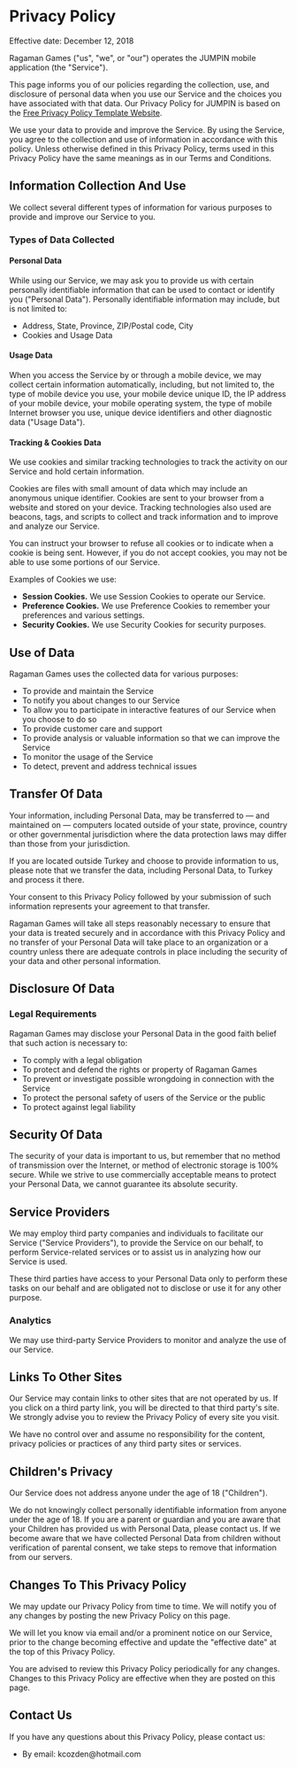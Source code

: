 <!DOCTYPE html><html> <head> <meta charset="utf-8"> <meta name="viewport" content="width=device-width"> </head> <body>


<h1>Privacy Policy</h1>


<p>Effective date: December 12, 2018</p>


<p>Ragaman Games ("us", "we", or "our") operates the JUMPIN mobile application (the "Service").</p>

<p>This page informs you of our policies regarding the collection, use, and disclosure of personal data when you use our Service and the choices you have associated with that data. Our Privacy Policy  for JUMPIN is based on the <a href="https://www.freeprivacypolicy.com/blog/sample-privacy-policy-template/">Free Privacy Policy Template Website</a>.</p>

<p>We use your data to provide and improve the Service. By using the Service, you agree to the collection and use of information in accordance with this policy. Unless otherwise defined in this Privacy Policy, terms used in this Privacy Policy have the same meanings as in our Terms and Conditions.</p>


<h2>Information Collection And Use</h2>

<p>We collect several different types of information for various purposes to provide and improve our Service to you.</p>

<h3>Types of Data Collected</h3>

<h4>Personal Data</h4>

<p>While using our Service, we may ask you to provide us with certain personally identifiable information that can be used to contact or identify you ("Personal Data"). Personally identifiable information may include, but is not limited to:</p>

<ul>
<li>Address, State, Province, ZIP/Postal code, City</li><li>Cookies and Usage Data</li>
</ul>

<h4>Usage Data</h4>

<p>When you access the Service by or through a mobile device, we may collect certain information automatically, including, but not limited to, the type of mobile device you use, your mobile device unique ID, the IP address of your mobile device, your mobile operating system, the type of mobile Internet browser you use, unique device identifiers and other diagnostic data ("Usage Data").</p>

<h4>Tracking & Cookies Data</h4>
<p>We use cookies and similar tracking technologies to track the activity on our Service and hold certain information.</p>
<p>Cookies are files with small amount of data which may include an anonymous unique identifier. Cookies are sent to your browser from a website and stored on your device. Tracking technologies also used are beacons, tags, and scripts to collect and track information and to improve and analyze our Service.</p>
<p>You can instruct your browser to refuse all cookies or to indicate when a cookie is being sent. However, if you do not accept cookies, you may not be able to use some portions of our Service.</p>
<p>Examples of Cookies we use:</p>
<ul>
    <li><strong>Session Cookies.</strong> We use Session Cookies to operate our Service.</li>
    <li><strong>Preference Cookies.</strong> We use Preference Cookies to remember your preferences and various settings.</li>
    <li><strong>Security Cookies.</strong> We use Security Cookies for security purposes.</li>
</ul>

<h2>Use of Data</h2>
    
<p>Ragaman Games uses the collected data for various purposes:</p>    
<ul>
    <li>To provide and maintain the Service</li>
    <li>To notify you about changes to our Service</li>
    <li>To allow you to participate in interactive features of our Service when you choose to do so</li>
    <li>To provide customer care and support</li>
    <li>To provide analysis or valuable information so that we can improve the Service</li>
    <li>To monitor the usage of the Service</li>
    <li>To detect, prevent and address technical issues</li>
</ul>

<h2>Transfer Of Data</h2>
<p>Your information, including Personal Data, may be transferred to — and maintained on — computers located outside of your state, province, country or other governmental jurisdiction where the data protection laws may differ than those from your jurisdiction.</p>
<p>If you are located outside Turkey and choose to provide information to us, please note that we transfer the data, including Personal Data, to Turkey and process it there.</p>
<p>Your consent to this Privacy Policy followed by your submission of such information represents your agreement to that transfer.</p>
<p>Ragaman Games will take all steps reasonably necessary to ensure that your data is treated securely and in accordance with this Privacy Policy and no transfer of your Personal Data will take place to an organization or a country unless there are adequate controls in place including the security of your data and other personal information.</p>

<h2>Disclosure Of Data</h2>

<h3>Legal Requirements</h3>
<p>Ragaman Games may disclose your Personal Data in the good faith belief that such action is necessary to:</p>
<ul>
    <li>To comply with a legal obligation</li>
    <li>To protect and defend the rights or property of Ragaman Games</li>
    <li>To prevent or investigate possible wrongdoing in connection with the Service</li>
    <li>To protect the personal safety of users of the Service or the public</li>
    <li>To protect against legal liability</li>
</ul>

<h2>Security Of Data</h2>
<p>The security of your data is important to us, but remember that no method of transmission over the Internet, or method of electronic storage is 100% secure. While we strive to use commercially acceptable means to protect your Personal Data, we cannot guarantee its absolute security.</p>

<h2>Service Providers</h2>
<p>We may employ third party companies and individuals to facilitate our Service ("Service Providers"), to provide the Service on our behalf, to perform Service-related services or to assist us in analyzing how our Service is used.</p>
<p>These third parties have access to your Personal Data only to perform these tasks on our behalf and are obligated not to disclose or use it for any other purpose.</p>

<h3>Analytics</h3>
<p>We may use third-party Service Providers to monitor and analyze the use of our Service.</p>    
<ul>
                            </ul>


<h2>Links To Other Sites</h2>
<p>Our Service may contain links to other sites that are not operated by us. If you click on a third party link, you will be directed to that third party's site. We strongly advise you to review the Privacy Policy of every site you visit.</p>
<p>We have no control over and assume no responsibility for the content, privacy policies or practices of any third party sites or services.</p>


<h2>Children's Privacy</h2>
<p>Our Service does not address anyone under the age of 18 ("Children").</p>
<p>We do not knowingly collect personally identifiable information from anyone under the age of 18. If you are a parent or guardian and you are aware that your Children has provided us with Personal Data, please contact us. If we become aware that we have collected Personal Data from children without verification of parental consent, we take steps to remove that information from our servers.</p>


<h2>Changes To This Privacy Policy</h2>
<p>We may update our Privacy Policy from time to time. We will notify you of any changes by posting the new Privacy Policy on this page.</p>
<p>We will let you know via email and/or a prominent notice on our Service, prior to the change becoming effective and update the "effective date" at the top of this Privacy Policy.</p>
<p>You are advised to review this Privacy Policy periodically for any changes. Changes to this Privacy Policy are effective when they are posted on this page.</p>


<h2>Contact Us</h2>
<p>If you have any questions about this Privacy Policy, please contact us:</p>
<ul>
        <li>By email: kcozden@hotmail.com</li>
          
       


</body></html>
